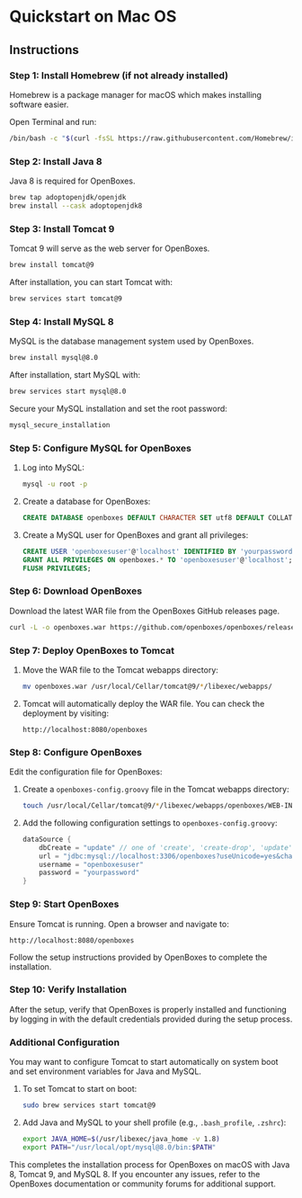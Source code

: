 # Quickstart on Mac OS

## Instructions

### Step 1: Install Homebrew (if not already installed)
Homebrew is a package manager for macOS which makes installing software easier.

Open Terminal and run:
```bash
/bin/bash -c "$(curl -fsSL https://raw.githubusercontent.com/Homebrew/install/HEAD/install.sh)"
```

### Step 2: Install Java 8
Java 8 is required for OpenBoxes.

```bash
brew tap adoptopenjdk/openjdk
brew install --cask adoptopenjdk8
```

### Step 3: Install Tomcat 9
Tomcat 9 will serve as the web server for OpenBoxes.

```bash
brew install tomcat@9
```

After installation, you can start Tomcat with:
```bash
brew services start tomcat@9
```

### Step 4: Install MySQL 8
MySQL is the database management system used by OpenBoxes.

```bash
brew install mysql@8.0
```

After installation, start MySQL with:
```bash
brew services start mysql@8.0
```

Secure your MySQL installation and set the root password:
```bash
mysql_secure_installation
```

### Step 5: Configure MySQL for OpenBoxes

1. Log into MySQL:
    ```bash
    mysql -u root -p
    ```

2. Create a database for OpenBoxes:
    ```sql
    CREATE DATABASE openboxes DEFAULT CHARACTER SET utf8 DEFAULT COLLATE utf8_general_ci;
    ```

3. Create a MySQL user for OpenBoxes and grant all privileges:
    ```sql
    CREATE USER 'openboxesuser'@'localhost' IDENTIFIED BY 'yourpassword';
    GRANT ALL PRIVILEGES ON openboxes.* TO 'openboxesuser'@'localhost';
    FLUSH PRIVILEGES;
    ```

### Step 6: Download OpenBoxes
Download the latest WAR file from the OpenBoxes GitHub releases page.

```bash
curl -L -o openboxes.war https://github.com/openboxes/openboxes/releases/latest/download/openboxes.war
```

### Step 7: Deploy OpenBoxes to Tomcat

1. Move the WAR file to the Tomcat webapps directory:
    ```bash
    mv openboxes.war /usr/local/Cellar/tomcat@9/*/libexec/webapps/
    ```

2. Tomcat will automatically deploy the WAR file. You can check the deployment by visiting:
    ``` 
    http://localhost:8080/openboxes
    ```

### Step 8: Configure OpenBoxes

Edit the configuration file for OpenBoxes:

1. Create a `openboxes-config.groovy` file in the Tomcat webapps directory:
    ```bash
    touch /usr/local/Cellar/tomcat@9/*/libexec/webapps/openboxes/WEB-INF/classes/openboxes-config.groovy
    ```

2. Add the following configuration settings to `openboxes-config.groovy`:

    ```groovy
    dataSource {
        dbCreate = "update" // one of 'create', 'create-drop', 'update'
        url = "jdbc:mysql://localhost:3306/openboxes?useUnicode=yes&characterEncoding=UTF-8&useLegacyDatetimeCode=false&serverTimezone=UTC"
        username = "openboxesuser"
        password = "yourpassword"
    }
    ```

### Step 9: Start OpenBoxes

Ensure Tomcat is running. Open a browser and navigate to:

```
http://localhost:8080/openboxes
```

Follow the setup instructions provided by OpenBoxes to complete the installation.

### Step 10: Verify Installation

After the setup, verify that OpenBoxes is properly installed and functioning by logging in with the default credentials provided during the setup process.

### Additional Configuration

You may want to configure Tomcat to start automatically on system boot and set environment variables for Java and MySQL.

1. To set Tomcat to start on boot:
    ```bash
    sudo brew services start tomcat@9
    ```

2. Add Java and MySQL to your shell profile (e.g., `.bash_profile`, `.zshrc`):
    ```bash
    export JAVA_HOME=$(/usr/libexec/java_home -v 1.8)
    export PATH="/usr/local/opt/mysql@8.0/bin:$PATH"
    ```

This completes the installation process for OpenBoxes on macOS with Java 8, Tomcat 9, and MySQL 8. If you encounter any issues, refer to the OpenBoxes documentation or community forums for additional support.
